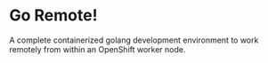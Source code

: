 # Go Remote!
A complete containerized golang development environment to work remotely from within an OpenShift worker node.
